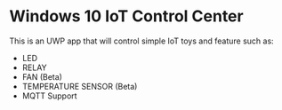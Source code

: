 # Windows 10 IoT Control Center
This is an UWP app that will control simple IoT toys and feature such as: 
* LED 
* RELAY
* FAN (Beta)
* TEMPERATURE SENSOR (Beta)
* MQTT Support
